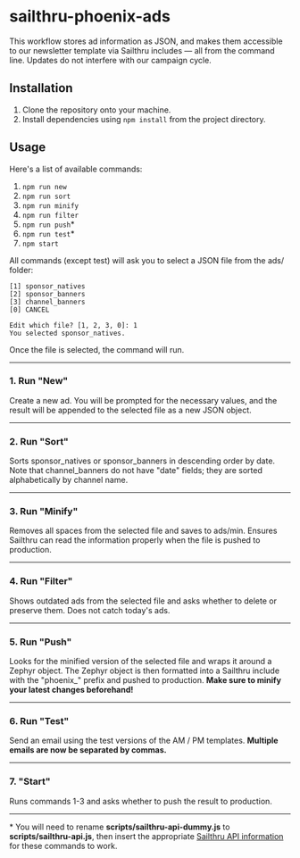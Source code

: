 # sailthru-phoenix-ads
This workflow stores ad information as JSON, and makes them accessible to our newsletter template via Sailthru includes &mdash; all from the command line. Updates do not interfere with our campaign cycle.

## Installation
1. Clone the repository onto your machine.
2. Install dependencies using `npm install` from the project directory.

## Usage
Here's a list of available commands:
1. `npm run new`
2. `npm run sort`
3. `npm run minify`
4. `npm run filter`
5. `npm run push`&#42;
6. `npm run test`&#42;
7. `npm start`

All commands (except test) will ask you to select a JSON file from the ads/ folder:

```
[1] sponsor_natives
[2] sponsor_banners
[3] channel_banners
[0] CANCEL

Edit which file? [1, 2, 3, 0]: 1
You selected sponsor_natives.
```

Once the file is selected, the command will run.

------------------------------------------

### 1. Run "New"
Create a new ad. You will be prompted for the necessary values, and the result will be appended to the selected file as a new JSON object.

------------------------------------------

### 2. Run "Sort"
Sorts sponsor_natives or sponsor_banners in descending order by date. Note that channel_banners do not have "date" fields; they are sorted alphabetically by channel name.

------------------------------------------

### 3. Run "Minify"
Removes all spaces from the selected file and saves to ads/min. Ensures Sailthru can read the information properly when the file is pushed to production.

------------------------------------------

### 4. Run "Filter"
Shows outdated ads from the selected file and asks whether to delete or preserve them. Does not catch today's ads.

------------------------------------------

### 5. Run "Push"
Looks for the minified version of the selected file and wraps it around a Zephyr object. The Zephyr object is then formatted into a Sailthru include with the "phoenix_" prefix and pushed to production. **Make sure to minify your latest changes beforehand!**

------------------------------------------

### 6. Run "Test"
Send an email using the test versions of the AM / PM templates. **Multiple emails are now be separated by commas.**

------------------------------------------

### 7. "Start"
Runs commands 1-3 and asks whether to push the result to production.

------------------------------------------

&#42; You will need to rename **scripts/sailthru-api-dummy.js** to **scripts/sailthru-api.js**, then insert the appropriate [Sailthru API information](https://my.sailthru.com/settings/api_postbacks) for these commands to work.
